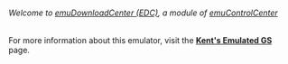 ###### Welcome to [emuDownloadCenter (EDC)](https://github.com/PhoenixInteractiveNL/emuDownloadCenter/wiki/), a module of [emuControlCenter](https://github.com/PhoenixInteractiveNL/emuControlCenter/wiki/)

For more information about this emulator, visit the [**Kent's Emulated GS**](https://github.com/PhoenixInteractiveNL/emuDownloadCenter/wiki/Emulator-kegs#menu) page.
